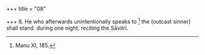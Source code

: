 +++
title = "08"

+++
8. He who afterwards unintentionally speaks to [^3]  the (outcast sinner) shall stand. during one night, reciting the Sāvitrī.


[^3]:  Manu XI, 185.

